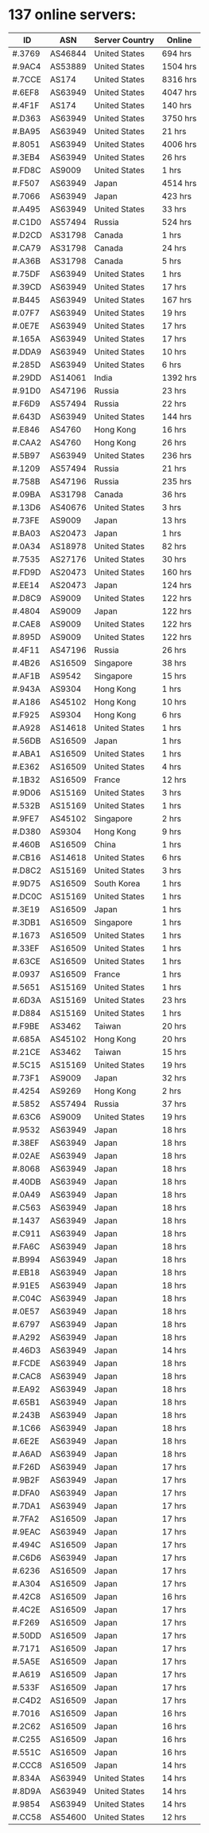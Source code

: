 # 137 online servers:

| ID | ASN | Server Country | Online |
| ------ | ------ | ------ | ------ |
| #.3769 | AS46844 | United States | 694 hrs |
| #.9AC4 | AS53889 | United States | 1504 hrs |
| #.7CCE | AS174 | United States | 8316 hrs |
| #.6EF8 | AS63949 | United States | 4047 hrs |
| #.4F1F | AS174 | United States | 140 hrs |
| #.D363 | AS63949 | United States | 3750 hrs |
| #.BA95 | AS63949 | United States | 21 hrs |
| #.8051 | AS63949 | United States | 4006 hrs |
| #.3EB4 | AS63949 | United States | 26 hrs |
| #.FD8C | AS9009 | United States | 1 hrs |
| #.F507 | AS63949 | Japan | 4514 hrs |
| #.7066 | AS63949 | Japan | 423 hrs |
| #.A495 | AS63949 | United States | 33 hrs |
| #.C1D0 | AS57494 | Russia | 524 hrs |
| #.D2CD | AS31798 | Canada | 1 hrs |
| #.CA79 | AS31798 | Canada | 24 hrs |
| #.A36B | AS31798 | Canada | 5 hrs |
| #.75DF | AS63949 | United States | 1 hrs |
| #.39CD | AS63949 | United States | 17 hrs |
| #.B445 | AS63949 | United States | 167 hrs |
| #.07F7 | AS63949 | United States | 19 hrs |
| #.0E7E | AS63949 | United States | 17 hrs |
| #.165A | AS63949 | United States | 17 hrs |
| #.DDA9 | AS63949 | United States | 10 hrs |
| #.285D | AS63949 | United States | 6 hrs |
| #.29DD | AS14061 | India | 1392 hrs |
| #.91D0 | AS47196 | Russia | 23 hrs |
| #.F6D9 | AS57494 | Russia | 22 hrs |
| #.643D | AS63949 | United States | 144 hrs |
| #.E846 | AS4760 | Hong Kong | 16 hrs |
| #.CAA2 | AS4760 | Hong Kong | 26 hrs |
| #.5B97 | AS63949 | United States | 236 hrs |
| #.1209 | AS57494 | Russia | 21 hrs |
| #.758B | AS47196 | Russia | 235 hrs |
| #.09BA | AS31798 | Canada | 36 hrs |
| #.13D6 | AS40676 | United States | 3 hrs |
| #.73FE | AS9009 | Japan | 13 hrs |
| #.BA03 | AS20473 | Japan | 1 hrs |
| #.0A34 | AS18978 | United States | 82 hrs |
| #.7535 | AS27176 | United States | 30 hrs |
| #.FD9D | AS20473 | United States | 160 hrs |
| #.EE14 | AS20473 | Japan | 124 hrs |
| #.D8C9 | AS9009 | United States | 122 hrs |
| #.4804 | AS9009 | Japan | 122 hrs |
| #.CAE8 | AS9009 | United States | 122 hrs |
| #.895D | AS9009 | United States | 122 hrs |
| #.4F11 | AS47196 | Russia | 26 hrs |
| #.4B26 | AS16509 | Singapore | 38 hrs |
| #.AF1B | AS9542 | Singapore | 15 hrs |
| #.943A | AS9304 | Hong Kong | 1 hrs |
| #.A186 | AS45102 | Hong Kong | 10 hrs |
| #.F925 | AS9304 | Hong Kong | 6 hrs |
| #.A928 | AS14618 | United States | 1 hrs |
| #.56DB | AS16509 | Japan | 1 hrs |
| #.ABA1 | AS16509 | United States | 1 hrs |
| #.E362 | AS16509 | United States | 4 hrs |
| #.1B32 | AS16509 | France | 12 hrs |
| #.9D06 | AS15169 | United States | 3 hrs |
| #.532B | AS15169 | United States | 1 hrs |
| #.9FE7 | AS45102 | Singapore | 2 hrs |
| #.D380 | AS9304 | Hong Kong | 9 hrs |
| #.460B | AS16509 | China | 1 hrs |
| #.CB16 | AS14618 | United States | 6 hrs |
| #.D8C2 | AS15169 | United States | 3 hrs |
| #.9D75 | AS16509 | South Korea | 1 hrs |
| #.DC0C | AS15169 | United States | 1 hrs |
| #.3E19 | AS16509 | Japan | 1 hrs |
| #.3DB1 | AS16509 | Singapore | 1 hrs |
| #.1673 | AS16509 | United States | 1 hrs |
| #.33EF | AS16509 | United States | 1 hrs |
| #.63CE | AS16509 | United States | 1 hrs |
| #.0937 | AS16509 | France | 1 hrs |
| #.5651 | AS15169 | United States | 1 hrs |
| #.6D3A | AS15169 | United States | 23 hrs |
| #.D884 | AS15169 | United States | 1 hrs |
| #.F9BE | AS3462 | Taiwan | 20 hrs |
| #.685A | AS45102 | Hong Kong | 20 hrs |
| #.21CE | AS3462 | Taiwan | 15 hrs |
| #.5C15 | AS15169 | United States | 19 hrs |
| #.73F1 | AS9009 | Japan | 32 hrs |
| #.4254 | AS9269 | Hong Kong | 2 hrs |
| #.5852 | AS57494 | Russia | 37 hrs |
| #.63C6 | AS9009 | United States | 19 hrs |
| #.9532 | AS63949 | Japan | 18 hrs |
| #.38EF | AS63949 | Japan | 18 hrs |
| #.02AE | AS63949 | Japan | 18 hrs |
| #.8068 | AS63949 | Japan | 18 hrs |
| #.40DB | AS63949 | Japan | 18 hrs |
| #.0A49 | AS63949 | Japan | 18 hrs |
| #.C563 | AS63949 | Japan | 18 hrs |
| #.1437 | AS63949 | Japan | 18 hrs |
| #.C911 | AS63949 | Japan | 18 hrs |
| #.FA6C | AS63949 | Japan | 18 hrs |
| #.B994 | AS63949 | Japan | 18 hrs |
| #.EB18 | AS63949 | Japan | 18 hrs |
| #.91E5 | AS63949 | Japan | 18 hrs |
| #.C04C | AS63949 | Japan | 18 hrs |
| #.0E57 | AS63949 | Japan | 18 hrs |
| #.6797 | AS63949 | Japan | 18 hrs |
| #.A292 | AS63949 | Japan | 18 hrs |
| #.46D3 | AS63949 | Japan | 14 hrs |
| #.FCDE | AS63949 | Japan | 18 hrs |
| #.CAC8 | AS63949 | Japan | 18 hrs |
| #.EA92 | AS63949 | Japan | 18 hrs |
| #.65B1 | AS63949 | Japan | 18 hrs |
| #.243B | AS63949 | Japan | 18 hrs |
| #.1C66 | AS63949 | Japan | 18 hrs |
| #.6E2E | AS63949 | Japan | 18 hrs |
| #.A6AD | AS63949 | Japan | 18 hrs |
| #.F26D | AS63949 | Japan | 17 hrs |
| #.9B2F | AS63949 | Japan | 17 hrs |
| #.DFA0 | AS63949 | Japan | 17 hrs |
| #.7DA1 | AS63949 | Japan | 17 hrs |
| #.7FA2 | AS16509 | Japan | 17 hrs |
| #.9EAC | AS63949 | Japan | 17 hrs |
| #.494C | AS16509 | Japan | 17 hrs |
| #.C6D6 | AS63949 | Japan | 17 hrs |
| #.6236 | AS16509 | Japan | 17 hrs |
| #.A304 | AS16509 | Japan | 17 hrs |
| #.42C8 | AS16509 | Japan | 16 hrs |
| #.4C2E | AS16509 | Japan | 17 hrs |
| #.F269 | AS16509 | Japan | 17 hrs |
| #.50DD | AS16509 | Japan | 17 hrs |
| #.7171 | AS16509 | Japan | 17 hrs |
| #.5A5E | AS16509 | Japan | 17 hrs |
| #.A619 | AS16509 | Japan | 17 hrs |
| #.533F | AS16509 | Japan | 17 hrs |
| #.C4D2 | AS16509 | Japan | 17 hrs |
| #.7016 | AS16509 | Japan | 16 hrs |
| #.2C62 | AS16509 | Japan | 16 hrs |
| #.C255 | AS16509 | Japan | 16 hrs |
| #.551C | AS16509 | Japan | 16 hrs |
| #.CCC8 | AS16509 | Japan | 14 hrs |
| #.834A | AS63949 | United States | 14 hrs |
| #.8D9A | AS63949 | United States | 14 hrs |
| #.9854 | AS63949 | United States | 14 hrs |
| #.CC58 | AS54600 | United States | 12 hrs |

